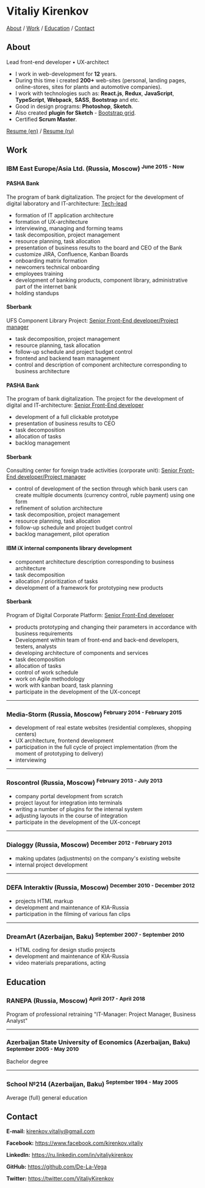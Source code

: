 # Vitaliy Kirenkov

[About](#about) /
[Work](#work) / 
[Education](#education) / 
[Contact](#contact)

## About
Lead front-end developer • UX-architect
* I work in web-development for __12__ years.
* During this time i created __200+__ web-sites (personal, landing pages, online-stores, sites for plants and automotive companies).
* I work with technologies such as: __React.js__, __Redux__, __JavaScript__, __TypeScript__, __Webpack__, __SASS__, __Bootstrap__ and etc.
* Good in design programs: __Photoshop__, __Sketch__.
* Also created __plugin for Sketch__ - [Bootstrap grid](https://github.com/De-La-Vega/BootstrapGrid).
* Certified __Scrum Master__.

[Resume (en)](https://drive.google.com/open?id=0BzEzLZK8t86HSHRqT2VrMEdJT3M) /
[Resume (ru)](https://drive.google.com/open?id=0BzEzLZK8t86Hb3hIRmlKUjZEVG8)

## Work

### IBM East Europe/Asia Ltd. (Russia, Moscow) <sup>June 2015 - Now</sup>

#### PASHA Bank
The program of bank digitalization. The project for the development of digital laboratory and IT-architecture: <u>Tech-lead</u>
* formation of IT application architecture
* formation of UX-architecture
* interviewing, managing and forming teams
* task decomposition, project management
* resource planning, task allocation
* presentation of business results to the board and CEO of the Bank
* customize JIRA, Confluence, Kanban Boards
* onboarding matrix formation
* newcomers technical onboarding
* employees training
* development of banking products, component library, administrative part of the internet bank
* holding standups

#### Sberbank
UFS Component Library Project: <u>Senior Front-End developer/Project manager</u>
* task decomposition, project management
* resource planning, task allocation
* follow-up schedule and project budget control
* frontend and backend team management
* control and description of component architecture corresponding to business architecture

#### PASHA Bank
The program of bank digitalization. The project for the development of digital and IT-architecture: <u>Senior Front-End developer</u>
* development of a full clickable prototype
* presentation of business results to CEO
* task decomposition
* allocation of tasks
* backlog management

#### Sberbank
Consulting center for foreign trade activities (corporate unit): <u>Senior Front-End developer/Project manager</u>
* control of development of the section through which bank users can create multiple documents (currency control, ruble payment) using one form
* refinement of solution architecture
* task decomposition, project management
* resource planning, task allocation
* follow-up schedule and project budget control
* backlog management, pilot operation

#### IBM iX internal components library development
* component architecture description corresponding to business architecture
* task decomposition
* allocation / prioritization of tasks
* development of a framework for prototyping new products

#### Sberbank
Program of Digital Corporate Platform: <u>Senior Front-End developer</u>
* products prototyping and changing their parameters in accordance with business requirements
* Development within team of front-end and back-end developers, testers, analysts
* developing architecture of components and services
* task decomposition
* allocation of tasks
* control of work schedule
* work on Agile methodology
* work with kanban board, task planning
* participate in the development of the UX-concept

***

### Media-Storm (Russia, Moscow) <sup>February 2014 - February 2015</sup>
* development of real estate websites (residential complexes, shopping centers)
* UX architecture, frontend development
* participation in the full cycle of project implementation (from the moment of prototyping to delivery)
* interviewing

***

### Roscontrol (Russia, Moscow) <sup>February 2013 - July 2013</sup>
* company portal development from scratch
* project layout for integration into terminals
* writing a number of plugins for the internal system
* adjusting layouts in the course of integration
* participate in the development of the UX-concept

***

### Dialoggy (Russia, Moscow) <sup>December 2012 - February 2013</sup>
* making updates (adjustments) on the company's existing website
* internal project development

***

### DEFA Interaktiv (Russia, Moscow) <sup>December 2010 - December 2012</sup>
* projects HTML markup
* development and maintenance of KIA-Russia
* participation in the filming of various fan clips

***

### DreamArt (Azerbaijan, Baku) <sup>September 2007 - September 2010</sup>
* HTML coding for design studio projects
* development and maintenance of KIA-Russia
* video materials preparations, acting

## Education

### RANEPA (Russia, Moscow) <sup>April 2017 - April 2018</sup>
Program of professional retraining "IT-Manager: Project Manager, Business Analyst"

***

### Azerbaijan State University of Economics (Azerbaijan, Baku) <sup>September 2005 - May 2010</sup>
Bachelor degree

***

### School №214 (Azerbaijan, Baku) <sup>September 1994 - May 2005</sup>
Average (full) general education

## Contact
__E-mail:__ <a href="mailto:kirenkov.vitaliy@gmail.com">kirenkov.vitaliy@gmail.com</a>

__Facebook:__ <a href="https://www.facebook.com/kirenkov.vitaliy">https://www.facebook.com/kirenkov.vitaliy</a>

__LinkedIn:__ <a href="https://ru.linkedin.com/in/vitaliykirenkov">https://ru.linkedin.com/in/vitaliykirenkov</a>

__GitHub:__ <a href="https://github.com/De-La-Vega">https://github.com/De-La-Vega</a>

__Twitter:__ <a href="https://twitter.com/VitaliyKirenkov">https://twitter.com/VitaliyKirenkov</a>